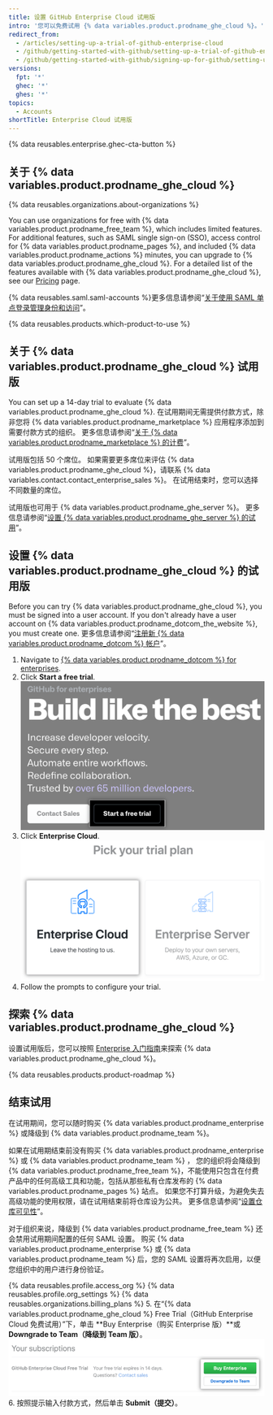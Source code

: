 ```yaml
---
title: 设置 GitHub Enterprise Cloud 试用版
intro: '您可以免费试用 {% data variables.product.prodname_ghe_cloud %}。'
redirect_from:
  - /articles/setting-up-a-trial-of-github-enterprise-cloud
  - /github/getting-started-with-github/setting-up-a-trial-of-github-enterprise-cloud
  - /github/getting-started-with-github/signing-up-for-github/setting-up-a-trial-of-github-enterprise-cloud
versions:
  fpt: '*'
  ghec: '*'
  ghes: '*'
topics:
  - Accounts
shortTitle: Enterprise Cloud 试用版
---
```


{% data reusables.enterprise.ghec-cta-button %}


## 关于 {% data variables.product.prodname_ghe_cloud %}

{% data reusables.organizations.about-organizations %}

You can use organizations for free with {% data variables.product.prodname_free_team %}, which includes limited features. For additional features, such as SAML single sign-on (SSO), access control for {% data variables.product.prodname_pages %}, and included {% data variables.product.prodname_actions %} minutes, you can upgrade to {% data variables.product.prodname_ghe_cloud %}. For a detailed list of the features available with {% data variables.product.prodname_ghe_cloud %}, see our [Pricing](https://github.com/pricing) page.

{% data reusables.saml.saml-accounts %}更多信息请参阅“<a href="/organizations/managing-saml-single-sign-on-for-your-organization/about-identity-and-access-management-with-saml-single-sign-on" class="dotcom-only">关于使用 SAML 单点登录管理身份和访问</a>”。

{% data reusables.products.which-product-to-use %}

## 关于 {% data variables.product.prodname_ghe_cloud %} 试用版

You can set up a 14-day trial to evaluate {% data variables.product.prodname_ghe_cloud %}. 在试用期间无需提供付款方式，除非您将 {% data variables.product.prodname_marketplace %} 应用程序添加到需要付款方式的组织。 更多信息请参阅“<a href="/articles/about-billing-for-github-marketplace/" class="dotcom-only">关于 {% data variables.product.prodname_marketplace %} 的计费</a>”。

试用版包括 50 个席位。 如果需要更多席位来评估 {% data variables.product.prodname_ghe_cloud %}，请联系 {% data variables.contact.contact_enterprise_sales %}。 在试用结束时，您可以选择不同数量的席位。

试用版也可用于 {% data variables.product.prodname_ghe_server %}。 更多信息请参阅“[设置 {% data variables.product.prodname_ghe_server %} 的试用](/articles/setting-up-a-trial-of-github-enterprise-server)”。

## 设置 {% data variables.product.prodname_ghe_cloud %} 的试用版

Before you can try {% data variables.product.prodname_ghe_cloud %}, you must be signed into a user account. If you don't already have a user account on {% data variables.product.prodname_dotcom_the_website %}, you must create one. 更多信息请参阅“<a href="/articles/signing-up-for-a-new-github-account" class="dotcom-only">注册新 {% data variables.product.prodname_dotcom %} 帐户</a>”。

1. Navigate to [{% data variables.product.prodname_dotcom %} for enterprises](https://github.com/enterprise).
1. Click **Start a free trial**. !["Start a free trial" button](/assets/images/help/organizations/start-a-free-trial-button.png)
1. Click **Enterprise Cloud**. !["Enterprise Cloud" button](/assets/images/help/organizations/enterprise-cloud-trial-option.png)
1. Follow the prompts to configure your trial.

## 探索 {% data variables.product.prodname_ghe_cloud %}

设置试用版后，您可以按照 [Enterprise 入门指南](https://resources.github.com/enterprise-onboarding/)来探索 {% data variables.product.prodname_ghe_cloud %}。

{% data reusables.products.product-roadmap %}

## 结束试用

在试用期间，您可以随时购买 {% data variables.product.prodname_enterprise %} 或降级到 {% data variables.product.prodname_team %}。

如果在试用期结束前没有购买 {% data variables.product.prodname_enterprise %} 或 {% data variables.product.prodname_team %} ， 您的组织将会降级到 {% data variables.product.prodname_free_team %}，不能使用只包含在付费产品中的任何高级工具和功能，包括从那些私有仓库发布的 {% data variables.product.prodname_pages %} 站点。 如果您不打算升级，为避免失去高级功能的使用权限，请在试用结束前将仓库设为公共。 更多信息请参阅“[设置仓库可见性](/articles/setting-repository-visibility)”。

对于组织来说，降级到 {% data variables.product.prodname_free_team %} 还会禁用试用期间配置的任何 SAML 设置。 购买 {% data variables.product.prodname_enterprise %} 或 {% data variables.product.prodname_team %} 后，您的 SAML 设置将再次启用，以便您组织中的用户进行身份验证。

{% data reusables.profile.access_org %}
{% data reusables.profile.org_settings %}
{% data reusables.organizations.billing_plans %}
5. 在“{% data variables.product.prodname_ghe_cloud %} Free Trial（GitHub Enterprise Cloud 免费试用）”下，单击 **Buy Enterprise（购买 Enterprise 版）**或 **Downgrade to Team（降级到 Team 版）**。 ![购买 Enterprise 版和降级到 Team 版按钮](/assets/images/help/organizations/finish-trial-buttons.png)
6. 按照提示输入付款方式，然后单击 **Submit（提交）**。
